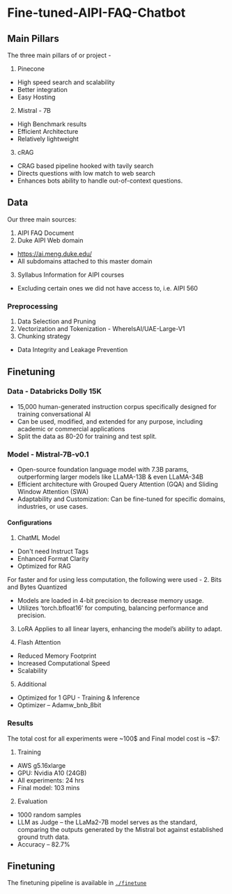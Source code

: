 # Fine-tuned-AIPI-FAQ-Chatbot

## Main Pillars
The three main pillars of or project - 
1. Pinecone
- High speed search and scalability
- Better integration
- Easy Hosting
2. Mistral - 7B
- High Benchmark results
- Efficient Architecture
- Relatively lightweight
3. cRAG
- CRAG based pipeline hooked with tavily search
- Directs questions with low match to web search
- Enhances bots ability to handle out-of-context questions.

## Data
Our three main sources:
1. AIPI FAQ Document
2. Duke AIPI Web domain
- https://ai.meng.duke.edu/
- All subdomains attached to this master domain
3. Syllabus Information for AIPI courses
- Excluding certain ones we did not have access to, i.e. AIPI 560

### Preprocessing
1. Data Selection and Pruning
2. Vectorization and Tokenization - WhereIsAI/UAE-Large-V1
3. Chunking strategy
- Data Integrity and Leakage Prevention

## Finetuning
### Data - Databricks Dolly 15K 
- 15,000 human-generated instruction corpus specifically designed for training conversational AI
- Can be used, modified, and extended for any purpose, including academic or commercial applications
- Split the data as 80-20 for training and test split.

### Model - Mistral-7B-v0.1
- Open-source foundation language model with 7.3B params, outperforming larger models like LLaMA-13B & even LLaMA-34B 
- Efficient architecture with Grouped Query Attention (GQA) and Sliding Window Attention (SWA)
- Adaptability and Customization: Can be fine-tuned for specific domains, industries, or use cases.

#### Configurations
1. ChatML Model
- Don't need Instruct Tags
- Enhanced Format Clarity
- Optimized for RAG

For faster and for using less computation, the following were used - 
2. Bits and Bytes Quantized
- Models are loaded in 4-bit precision to decrease memory usage. 
- Utilizes ‘torch.bfloat16’ for computing, balancing performance and precision.

3. LoRA
Applies to all linear layers, enhancing the model’s ability to adapt.

4. Flash Attention
- Reduced Memory Footprint
- Increased Computational Speed
- Scalability

5. Additional
- Optimized for 1 GPU - Training & Inference 
- Optimizer – Adamw_bnb_8bit

### Results
The total cost for all experiments were ~100$ and Final model cost is ~$7: 
1. Training
- AWS g5.16xlarge
- GPU: Nvidia A10 (24GB)
- All experiments: 24 hrs
- Final model: 103 mins

2. Evaluation
- 1000 random samples
- LLM as Judge –  the LLaMa2-7B model serves as the standard, comparing the outputs generated by the Mistral bot against established ground truth data.
- Accuracy – 82.7% 





















## Finetuning

The finetuning pipeline is available in [`./finetune`](./finetune/)
